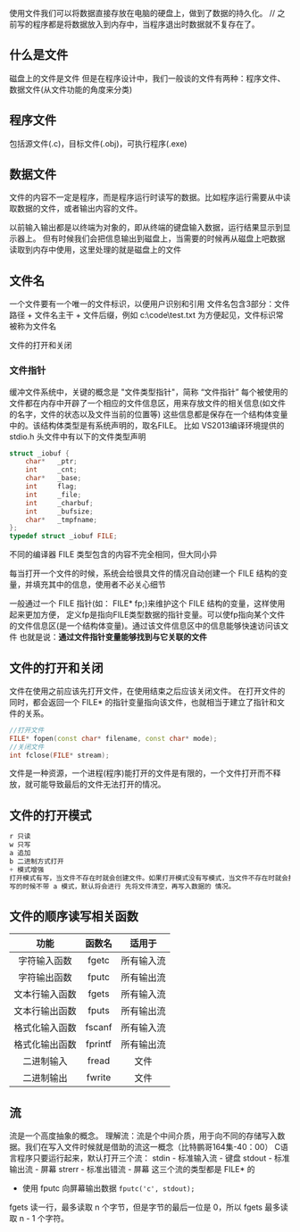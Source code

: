 使用文件我们可以将数据直接存放在电脑的硬盘上，做到了数据的持久化。
// 之前写的程序都是将数据放入到内存中，当程序退出时数据就不复存在了。

## 什么是文件
磁盘上的文件是文件
但是在程序设计中，我们一般谈的文件有两种：程序文件、数据文件(从文件功能的角度来分类)

## 程序文件
包括源文件(.c)，目标文件(.obj)，可执行程序(.exe)

## 数据文件
文件的内容不一定是程序，而是程序运行时读写的数据。比如程序运行需要从中读取数据的文件，或者输出内容的文件。

以前输入输出都是以终端为对象的，即从终端的键盘输入数据，运行结果显示到显示器上。
但有时候我们会把信息输出到磁盘上，当需要的时候再从磁盘上吧数据读取到内存中使用，这里处理的就是磁盘上的文件

## 文件名
一个文件要有一个唯一的文件标识，以便用户识别和引用
文件名包含3部分：文件路径 + 文件名主干 + 文件后缀，例如 c:\code\test.txt
为方便起见，文件标识常被称为文件名

文件的打开和关闭
### 文件指针
缓冲文件系统中，关键的概念是 "文件类型指针"，简称 “文件指针”
每个被使用的文件都在内存中开辟了一个相应的文件信息区，用来存放文件的相关信息(如文件的名字，文件的状态以及文件当前的位置等)
这些信息都是保存在一个结构体变量中的。该结构体类型是有系统声明的，取名FILE。
比如 VS2013编译环境提供的 stdio.h 头文件中有以下的文件类型声明
```c
struct _iobuf {
    char*   _ptr;
    int     _cnt;
    char*   _base;
    int     flag;
    int     _file;
    int     _charbuf;
    int     _bufsize;
    char*   _tmpfname;
};
typedef struct _iobuf FILE;
```
不同的编译器 FILE 类型包含的内容不完全相同，但大同小异

每当打开一个文件的时候，系统会给很具文件的情况自动创建一个 FILE 结构的变量，并填充其中的信息，使用者不必关心细节

一般通过一个 FILE 指针(如： FILE* fp;)来维护这个 FILE 结构的变量，这样使用起来更加方便，
定义fp是指向FILE类型数据的指针变量。可以使fp指向某个文件的文件信息区(是一个结构体变量)。通过该文件信息区中的信息能够快速访问该文件
也就是说：**通过文件指针变量能够找到与它关联的文件**



## 文件的打开和关闭
文件在使用之前应该先打开文件，在使用结束之后应该关闭文件。
在打开文件的同时，都会返回一个 FILE* 的指针变量指向该文件，也就相当于建立了指针和文件的关系。

```c++
//打开文件
FILE* fopen(const char* filename, const char* mode);
//关闭文件
int fclose(FILE* stream);
```

文件是一种资源，一个进程(程序)能打开的文件是有限的，一个文件打开而不释放，就可能导致最后的文件无法打开的情况。

## 文件的打开模式
```c++
r 只读
w 只写
a 追加
b 二进制方式打开
+ 模式增强
打开模式有写，当文件不存在时就会创建文件。如果打开模式没有写模式，当文件不存在时就会报错。
写的时候不带 a 模式，默认将会进行 先将文件清空，再写入数据的 情况。
```

## 文件的顺序读写相关函数
| 功能 | 函数名 | 适用于 |
| :---: | :---: | :---: |
| 字符输入函数 | fgetc | 所有输入流 |
| 字符输出函数 | fputc | 所有输出流 |
| 文本行输入函数 | fgets | 所有输入流 |
| 文本行输出函数 | fputs | 所有输出流 |
| 格式化输入函数 | fscanf | 所有输入流 |
| 格式化输出函数 | fprintf | 所有输出流 |
| 二进制输入 | fread | 文件 |
| 二进制输出 | fwrite | 文件 |


## 流
流是一个高度抽象的概念。
理解流：流是个中间介质，用于向不同的存储写入数据。我们在写入文件时候就是借助的流这一概念（比特鹏哥164集-40：00）
C语言程序只要运行起来，默认打开三个流：
stdin - 标准输入流 - 键盘
stdout - 标准输出流 - 屏幕
strerr - 标准出错流 - 屏幕
这三个流的类型都是 FILE* 的

- 使用 fputc 向屏幕输出数据
`fputc('c', stdout);`

fgets 读一行，最多读取 n 个字节，但是字节的最后一位是 0，所以 fgets 最多读取 n - 1 个字符。
